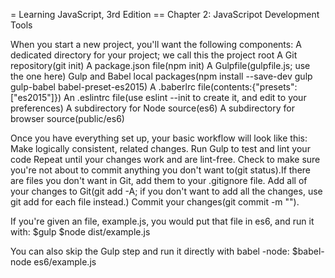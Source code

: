 = Learning JavaScript, 3rd Edition
== Chapter 2: JavaScripot Development Tools

When you start a new project, you'll want the following components:
A dedicated directory for your project; we call this the project root
A Git repository(git init)
A package.json file(npm init)
A Gulpfile(gulpfile.js; use the one here)
Gulp and Babel local packages(npm install --save-dev gulp gulp-babel babel-preset-es2015)
A .baberlrc file(contents:{"presets":["es2015"]})
An .eslintrc file(use eslint --init to create it, and edit to your preferences)
A subdirectory for Node source(es6)
A subdirectory for browser source(public/es6)

Once you have everything set up, your basic workflow will look like this:
Make logically consistent, related changes.
Run Gulp to test and lint your code
Repeat until your changes work and are lint-free.
Check to make sure you're not about to commit anything you don't want to(git status).If there are files you don't want in Git, add them to your .gitignore file.
Add all of your changes to Git(git add -A; if you don't want to add all the changes, use git add for each file instead.)
Commit your changes(git commit -m "<description of your changes>").

If you're given an file, example.js, you would put that file in es6, and run it with:
$gulp
$node dist/example.js

You can also skip the Gulp step and run it directly with babel -node:
$babel-node es6/example.js
